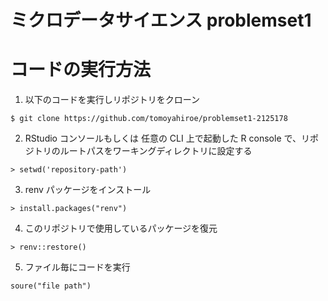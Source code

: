 # ミクロデータサイエンス problemset1

# コードの実行方法

1. 以下のコードを実行しリポジトリをクローン

```
$ git clone https://github.com/tomoyahiroe/problemset1-2125178
```

2. RStudio コンソールもしくは 任意の CLI 上で起動した 
R console で、リポジトリのルートパスをワーキングディレクトリに設定する

```
> setwd('repository-path')
```

3. renv パッケージをインストール

```
> install.packages("renv")
```

4. このリポジトリで使用しているパッケージを復元

```
> renv::restore()
```

5. ファイル毎にコードを実行

```
soure("file path")
